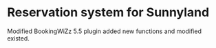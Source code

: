 # Reservation system for Sunnyland
Modified BookingWiZz 5.5 plugin added new functions and modified existed.
